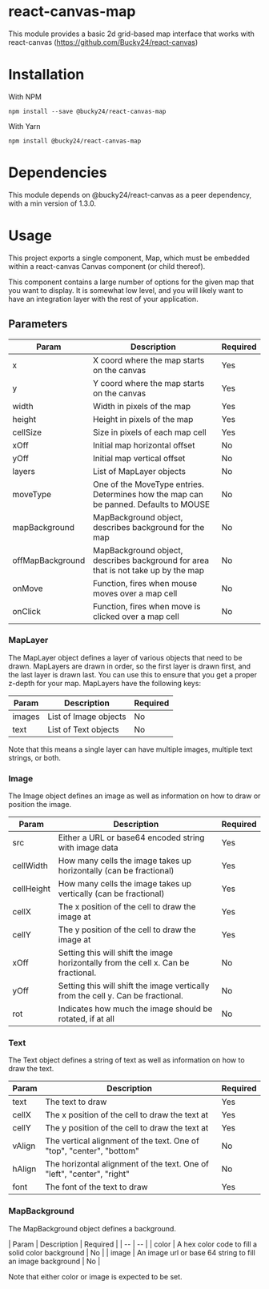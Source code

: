 # react-canvas-map

This module provides a basic 2d grid-based map interface that works with react-canvas (https://github.com/Bucky24/react-canvas)

# Installation

With NPM

```
npm install --save @bucky24/react-canvas-map
```

With Yarn

```
npm install @bucky24/react-canvas-map
```

# Dependencies

This module depends on @bucky24/react-canvas as a peer dependency, with a min version of 1.3.0.

# Usage

This project exports a single component, Map, which must be embedded within a react-canvas Canvas component (or child thereof).

This component contains a large number of options for the given map that you want to display. It is somewhat low level, and you will likely want to have an integration layer with the rest of your application.

## Parameters

| Param | Description | Required |
| -- | -- | -- |
| x | X coord where the map starts on the canvas | Yes |
| y | Y coord where the map starts on the canvas | Yes |
| width | Width in pixels of the map | Yes |
| height | Height in pixels of the map | Yes |
| cellSize | Size in pixels of each map cell | Yes |
| xOff | Initial map horizontal offset | No |
| yOff | Initial map vertical offset | No |
| layers | List of MapLayer objects | No |
| moveType | One of the MoveType entries. Determines how the map can be panned. Defaults to MOUSE | No |
| mapBackground | MapBackground object, describes background for the map | No |
| offMapBackground | MapBackground object, describes background for area that is not take up by the map | No |
| onMove | Function, fires when mouse moves over a map cell | No |
| onClick | Function, fires when move is clicked over a map cell | No |

### MapLayer

The MapLayer object defines a layer of various objects that need to be drawn. MapLayers are drawn in order, so the first layer is drawn first, and the last layer is drawn last. You can use this to ensure that you get a proper z-depth for your map. MapLayers have the following keys:

| Param | Description | Required |
| -- | -- | -- |
| images | List of Image objects | No |
| text | List of Text objects | No |

Note that this means a single layer can have multiple images, multiple text strings, or both.

### Image

The Image object defines an image as well as information on how to draw or position the image.

| Param | Description | Required |
| -- | -- | -- |
| src | Either a URL or base64 encoded string with image data | Yes |
| cellWidth | How many cells the image takes up horizontally (can be fractional) | Yes |
| cellHeight | How many cells the image takes up vertically (can be fractional) | Yes |
| cellX | The x position of the cell to draw the image at | Yes |
| cellY | The y position of the cell to draw the image at | Yes |
| xOff | Setting this will shift the image horizontally from the cell x. Can be fractional. | No |
| yOff | Setting this will shift the image vertically from the cell y. Can be fractional. | No |
| rot | Indicates how much the image should be rotated, if at all | No |

### Text

The Text object defines a string of text as well as information on how to draw the text.

| Param | Description | Required |
| -- | -- | -- |
| text | The text to draw | Yes |
| cellX | The x position of the cell to draw the text at | Yes |
| cellY | The y position of the cell to draw the text at | Yes |
| vAlign | The vertical alignment of the text. One of "top", "center", "bottom" | No |
| hAlign | The horizontal alignment of the text. One of "left", "center", "right" | No |
| font | The font of the text to draw | Yes

### MapBackground

The MapBackground object defines a background.

| Param | Description | Required |
| -- | -- |
| color | A hex color code to fill a solid color background | No |
| image | An image url or base 64 string to fill an image background | No |

Note that either color or image is expected to be set.